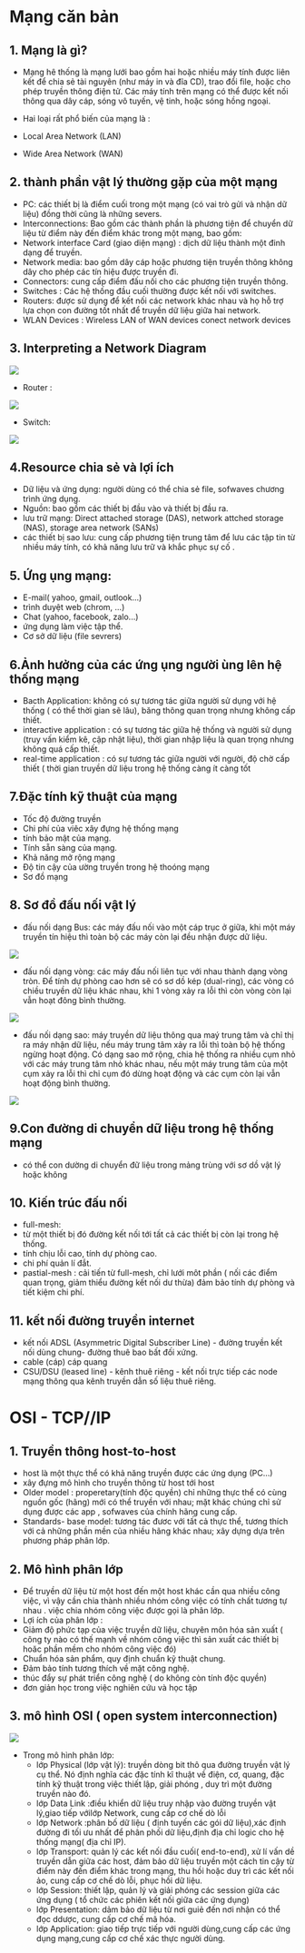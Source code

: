 # **Mạng căn bản**

## 1. Mạng là gì?

- Mạng hê thống là mạng lưới bao gồm hai hoặc nhiều máy tính được liên kết để chia sẻ tài nguyên (như máy in và đĩa CD), trao đổi file, hoặc cho phép truyền thông điện tử. Các máy tính trên mạng có thể được kết nối thông qua dây cáp, sóng vô tuyến, vệ tinh, hoặc sóng hồng ngoại.

- Hai loại rất phổ biến của mạng là :
 - Local Area Network (LAN)
 - Wide Area Network (WAN)
## 2. thành phần vật lý thường gặp của một mạng

- PC: các thiết bị là điểm cuối trong một mạng (có vai trò gửi và nhận dữ liệu) đồng thời cũng là những severs.
- Interconnections: Bao gồm các thành phần là phương tiện để chuyển dữ liệu từ điểm này đến điểm khác trong một mạng, bao gồm:
 - Network interface Card (giao diện mạng) : dịch dữ liệu thành một đinh dạng để truyền.
 - Network media: bao gồm dây cáp hoặc phương tiện truyền thông không dây cho phép các tín hiệu được truyền đi.
 - Connectors: cung cấp điểm đấu nối cho các phương tiện truyền thông.
- Switches : Các hệ thống đầu cuối thường được kết nối với switches.
- Routers: được sử dụng để kết nối các network khác nhau và họ hỗ trợ lựa chọn con đường tốt nhất để truyền dữ liệu giữa hai network.
- WLAN Devices : Wireless LAN of WAN devices conect network devices

## 3. Interpreting a Network Diagram

![](https://s-media-cache-ak0.pinimg.com/736x/1f/99/4f/1f994fc1ef103836bb36309c5e32e1a0.jpg)

- Router : 

![](http://ptgmedia.pearsoncmg.com/images/art_wilkins_nwdgcrint/elementLinks/thfig7_wilkins_network-diagram.jpg)

- Switch:

![](http://ptgmedia.pearsoncmg.com/images/art_wilkins_nwdgcrint/elementLinks/thfig1_wilkins_network-diagram.jpg)

## 4.Resource chia sẻ và lợi ích

- Dữ liệu và ứng dụng: người dùng có thể chia sẻ file, sofwaves chương trình ứng dụng.
- Nguồn: bao gồm các thiết bị đầu vào và thiết bị đầu ra.
- lưu trữ mạng: Direct attached storage (DAS), network attched storage (NAS), storage area network (SANs)
- các thiết bị sao lưu: cung cấp  phương tiện trung tâm để lưu các tập tin từ nhiều máy tính, có khả năng lưu trữ và khắc phục sự cố .
## 5. Ứng ụng mạng:

- E-mail( yahoo, gmail, outlook...)
- trình duyệt web (chrom, ...)
- Chat (yahoo, facebook, zalo...)
- ứng dụng làm việc tập thể.
- Cơ sở dữ liệu (file sevrers)

## 6.Ảnh hưởng của các ứng ụng người ùng lên hệ thống mạng

-  Bacth Application: không có sự tương tác giữa người sử dụng với hệ thống ( có thể thời gian sẽ lâu), băng thông quan trọng nhưng không cấp thiết.
- interactive application : có sự tương tác giữa hệ thống và người sử dụng (truy vấn kiểm kê, cập nhật liệu), thời gian nhập liệu là quan trọng nhưng không quá cấp thiết.
- real-time application : có sự tương tác giữa người với người, độ chờ cấp thiết ( thời gian truyền dữ liệu trong hệ thống càng ít càng tốt

## 7.Đặc tính kỹ thuật của mạng


- Tốc độ đường truyền
- Chi phí của viêc xây đựng hệ thống mạng
- tính bảo mật của mạng.
- Tính sẵn sàng của mạng.
- Khả năng mở rộng mạng
- Độ tin cậy của ường truyền trong hệ thoóng mạng
- Sơ đồ mạng

## 8. Sơ đồ đấu nối vật lý

- đấu nối dạng Bus: các máy đấu nối vào một cáp trục ở giữa, khi một máy truyền tín hiệu thì toàn bộ các máy còn lại đều nhận được dữ liệu.

![](http://echip.vietnamnetjsc.vn/2013/04/06/07/26/Network00202.png)



- đấu nối dạng vòng: các máy đấu nối liên tục với nhau thành dạng vòng tròn. Để tính dự phòng cao hơn sẽ có sơ dồ kép (dual-ring), các vòng có chiều truyền dữ liệu khác nhau, khi 1 vòng xảy ra lỗi thì còn vòng còn lại vẫn hoạt đông bình thường.

![](http://2.bp.blogspot.com/-6KrFRX0ehD0/VoHrhB1eXkI/AAAAAAAAAKA/CeyIJFBhB0s/s1600/vong.png)


- đấu nối dạng sao: máy truyền dữ liệu thông qua maý trung tâm và chỉ thị ra máy nhận dữ liệu, nếu máy trung tâm xảy ra lỗi thì toàn bộ hệ thống ngừng hoạt động. Có dạng sao mở rộng, chia hệ thống ra nhiều cụm nhỏ với các máy trung tâm nhỏ khác nhau, nếu một máy trung tâm của một cụm xảy ra lỗi thì chỉ cụm đó dừng hoạt động và các cụm còn lại vẫn hoạt động bình thường.

![](http://img.quantrimang.com/photos/image/092011/14/BitTorrent-1.jpg)

## 9.Con đường di chuyển dữ liệu trong hệ thống mạng
- có thể con dường di chuyển đữ liệu trong mảng trùng với sơ dồ vật lý hoặc không

## 10. Kiến trúc đấu nối
- full-mesh: 
 - từ một thiết bị đó đường kết nối tới tất cả các thiết bị còn lại trong hệ thống.
 - tính chịu lỗi cao, tính dự phòng cao.
 - chi phí quản lí đắt.
- pastial-mesh : cải tiến từ full-mesh, chỉ lưới môt phần ( nối các điểm quan trọng, giảm thiểu đường kết nối dư thừa) đảm bảo tính dự phòng và tiết kiệm chi phí.

## 11. kết nối đường truyền internet
- kết nối ADSL (Asymmetric Digital Subscriber Line) - đường truyền kết nối dùng chung- đường thuê bao bất đối xứng.
- cable (cáp)  cáp quang
- CSU/DSU  (leased line) - kênh thuê riêng - kết nối trực tiếp các node mạng thông qua kênh truyền dẫn số liệu thuê riêng.

 
# OSI - TCP//IP

## 1. Truyền thông host-to-host
- host là một thực thể có khả năng truyền được các ứng dụng (PC...)
-  xây đựng mô hình cho truyền thông từ host tới host
 - Older model : properetary(tính độc quyền) chỉ những thực thể có cùng nguồn gốc (hãng) mới có thể truyền với nhau; mặt khác chúng chỉ sử dụng được các app , sofwaves của chính hãng cung cấp.
 - Standards- base model: tương tác đươc với tất cả thực thể, tương thích với cả những phần mền của nhiều hãng khác nhau; xây dựng dựa trên phương pháp phân lớp.
 
## 2. Mô hình phân lớp
- Để truyền dữ liệu từ một host đến một host khác cần qua nhiều công việc, vì vậy cần chia thành nhiều nhóm công việc có tính chất tương tự nhau . việc chia nhóm công việc được gọi là phân lớp.
- Lợi ích của phân lớp :
 - Giảm độ phức tạp của việc truyền dữ liệu, chuyên môn hóa sản xuất ( công ty nào có thế mạnh về nhóm công việc thì sản xuất các thiết bị hoăc phần mềm cho nhóm công việc đó)
 - Chuẩn hóa sản phẩm, quy định chuẩn kỹ thuật chung.
 - Đảm bảo tính tương thích về mặt công nghệ.
 - thúc đẩy sự phát triển công nghệ ( do không còn tính độc quyền)
 - đơn giản học trong việc nghiên cứu và học tập
##  3. mô hình OSI ( open system interconnection)
![](http://tuhocmang.com/wp-content/uploads/2014/07/OSI.png)

- Trong mô hình phân lớp:
  - lớp Physical (lớp vật lý): truyền dòng bit thô qua đường truyền vật lý cụ thể. Nó định nghĩa các đặc tính kĩ thuật về điện, cơ, quang, đặc tính kỹ thuật trong việc thiết lập, giải phóng , duy trì một đường truyền nào đó.
  - lớp Data Link :điều khiển dữ liệu truy nhập vào đường truyền vật lý,giao tiếp vớilớp Network, cung cấp cơ chế dò lỗi
  - lớp Network :phân bố dữ liệu ( định tuyến các gói dữ liệu),xác định đường đi tối ưu nhất để phân phối dữ liệu,định địa chỉ logic cho hệ thống mạng( địa chỉ IP).
  - lớp Transport: quản lý các kết nối đầu cuối( end-to-end), xử lí vấn dề truyền dẫn giữa các host, đảm bảo dữ liệu truyền một cách tin cậy từ điểm này đến điểm khác trong mạng, thu hồi hoặc duy trì các kết nối ảo, cung cấp cơ chế dò lỗi, phục hồi dữ liệu.
  - lớp Session: thiết lập, quản lý và giải phóng các session giữa các ứng dụng ( tổ chức các phiên kết nối giữa các ứng dụng)
  - lớp Presentation: dảm bảo dữ liệu từ nơi guiẻ đến nơi nhận có thể đọc ddược, cung cấp cơ chế mã hóa.
  - lớp Application: giao tiếp trực tiếp với người dùng,cung cấp các ứng dụng mạng,cung cấp cơ chế xác thực người dùng.
 

